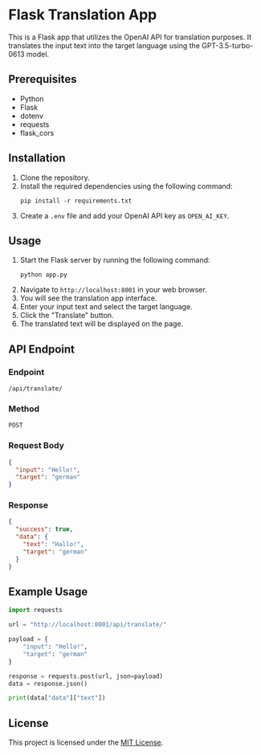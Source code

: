 # Flask Translation App

This is a Flask app that utilizes the OpenAI API for translation purposes. It translates the input text into the target language using the GPT-3.5-turbo-0613 model.

## Prerequisites
- Python
- Flask
- dotenv
- requests
- flask_cors

## Installation
1. Clone the repository.
2. Install the required dependencies using the following command:
   ```
   pip install -r requirements.txt
   ```
3. Create a `.env` file and add your OpenAI API key as `OPEN_AI_KEY`.

## Usage
1. Start the Flask server by running the following command:
   ```
   python app.py
   ```
2. Navigate to `http://localhost:8001` in your web browser.
3. You will see the translation app interface.
4. Enter your input text and select the target language.
5. Click the "Translate" button.
6. The translated text will be displayed on the page.

## API Endpoint

### Endpoint
```
/api/translate/
```

### Method
```
POST
```

### Request Body
```json
{
  "input": "Hello!",
  "target": "german"
}
```

### Response
```json
{
  "success": true,
  "data": {
    "text": "Hallo!",
    "target": "german"
  }
}
```

## Example Usage

```python
import requests

url = "http://localhost:8001/api/translate/"

payload = {
    "input": "Hello!",
    "target": "german"
}

response = requests.post(url, json=payload)
data = response.json()

print(data["data"]["text"])
```

## License
This project is licensed under the [MIT License](LICENSE).
